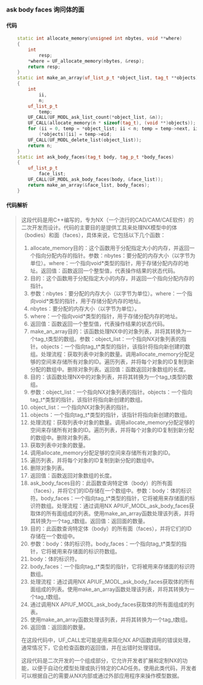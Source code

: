 ### ask body faces 询问体的面

#### 代码

```cpp
    static int allocate_memory(unsigned int nbytes, void **where)  
    {  
        int  
            resp;  
        *where = UF_allocate_memory(nbytes, &resp);  
        return resp;  
    }  
    static int make_an_array(uf_list_p_t *object_list, tag_t **objects)  
    {  
        int  
            ii,  
            n;  
        uf_list_p_t  
            temp;  
        UF_CALL(UF_MODL_ask_list_count(*object_list, &n));  
        UF_CALL(allocate_memory(n * sizeof(tag_t), (void **)objects));  
        for (ii = 0, temp = *object_list; ii < n; temp = temp->next, ii++)  
            (*objects)[ii] = temp->eid;  
        UF_CALL(UF_MODL_delete_list(object_list));  
        return n;  
    }  
    static int ask_body_faces(tag_t body, tag_p_t *body_faces)  
    {  
        uf_list_p_t  
            face_list;  
        UF_CALL(UF_MODL_ask_body_faces(body, &face_list));  
        return make_an_array(&face_list, body_faces);  
    }

```

#### 代码解析

> 这段代码是用C++编写的，专为NX（一个流行的CAD/CAM/CAE软件）的二次开发而设计。代码的主要目的是提供工具来处理NX模型中的体（bodies）和面（faces），具体来说，它包括以下几个函数：
>
> 1. allocate_memory目的：这个函数用于分配指定大小的内存，并返回一个指向分配内存的指针。参数：nbytes：要分配的内存大小（以字节为单位）。where：一个指向void*类型的指针，用于存储分配内存的地址。返回值：函数返回一个整型值，代表操作结果的状态代码。
> 2. 目的：这个函数用于分配指定大小的内存，并返回一个指向分配内存的指针。
> 3. 参数：nbytes：要分配的内存大小（以字节为单位）。where：一个指向void*类型的指针，用于存储分配内存的地址。
> 4. nbytes：要分配的内存大小（以字节为单位）。
> 5. where：一个指向void*类型的指针，用于存储分配内存的地址。
> 6. 返回值：函数返回一个整型值，代表操作结果的状态代码。
> 7. make_an_array目的：该函数处理NX中的对象列表，并将其转换为一个tag_t类型的数组。参数：object_list：一个指向NX对象列表的指针。objects：一个指向tag_t*类型的指针，该指针将指向新创建的数组。处理流程：获取列表中对象的数量。调用allocate_memory分配足够的空间来存储所有对象的ID。遍历列表，并将每个对象的ID复制到新分配的数组中。删除对象列表。返回值：函数返回对象数组的长度。
> 8. 目的：该函数处理NX中的对象列表，并将其转换为一个tag_t类型的数组。
> 9. 参数：object_list：一个指向NX对象列表的指针。objects：一个指向tag_t*类型的指针，该指针将指向新创建的数组。
> 10. object_list：一个指向NX对象列表的指针。
> 11. objects：一个指向tag_t*类型的指针，该指针将指向新创建的数组。
> 12. 处理流程：获取列表中对象的数量。调用allocate_memory分配足够的空间来存储所有对象的ID。遍历列表，并将每个对象的ID复制到新分配的数组中。删除对象列表。
> 13. 获取列表中对象的数量。
> 14. 调用allocate_memory分配足够的空间来存储所有对象的ID。
> 15. 遍历列表，并将每个对象的ID复制到新分配的数组中。
> 16. 删除对象列表。
> 17. 返回值：函数返回对象数组的长度。
> 18. ask_body_faces目的：此函数查询特定体（body）的所有面（faces），并将它们的ID存储在一个数组中。参数：body：体的标识符。body_faces：一个指向tag_t*类型的指针，它将被用来存储面的标识符数组。处理流程：通过调用NX APIUF_MODL_ask_body_faces获取体的所有面组成的列表。使用make_an_array函数处理该列表，并将其转换为一个tag_t数组。返回值：返回面的数量。
> 19. 目的：此函数查询特定体（body）的所有面（faces），并将它们的ID存储在一个数组中。
> 20. 参数：body：体的标识符。body_faces：一个指向tag_t*类型的指针，它将被用来存储面的标识符数组。
> 21. body：体的标识符。
> 22. body_faces：一个指向tag_t*类型的指针，它将被用来存储面的标识符数组。
> 23. 处理流程：通过调用NX APIUF_MODL_ask_body_faces获取体的所有面组成的列表。使用make_an_array函数处理该列表，并将其转换为一个tag_t数组。
> 24. 通过调用NX APIUF_MODL_ask_body_faces获取体的所有面组成的列表。
> 25. 使用make_an_array函数处理该列表，并将其转换为一个tag_t数组。
> 26. 返回值：返回面的数量。
>
> 在这段代码中，UF_CALL宏可能是用来简化NX API函数调用的错误处理，通常情况下，它会检查函数的返回值，并在出错时处理错误。
>
> 这段代码是二次开发的一个组成部分，它允许开发者扩展和定制NX的功能，以便于自动化模型处理或执行特定的CAD任务。使用此类代码，开发者可以根据自己的需要从NX内部或通过外部应用程序来操作模型数据。
>

